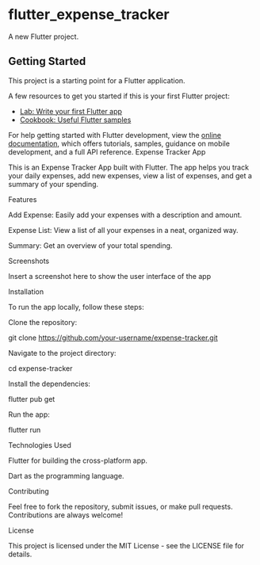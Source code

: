 # flutter_expense_tracker

A new Flutter project.

## Getting Started

This project is a starting point for a Flutter application.

A few resources to get you started if this is your first Flutter project:

- [Lab: Write your first Flutter app](https://docs.flutter.dev/get-started/codelab)
- [Cookbook: Useful Flutter samples](https://docs.flutter.dev/cookbook)

For help getting started with Flutter development, view the
[online documentation](https://docs.flutter.dev/), which offers tutorials,
samples, guidance on mobile development, and a full API reference.
Expense Tracker App

This is an Expense Tracker App built with Flutter. The app helps you track your daily expenses, add new expenses, view a list of expenses, and get a summary of your spending.

Features

Add Expense: Easily add your expenses with a description and amount.

Expense List: View a list of all your expenses in a neat, organized way.

Summary: Get an overview of your total spending.

Screenshots

Insert a screenshot here to show the user interface of the app

Installation

To run the app locally, follow these steps:

Clone the repository:

git clone https://github.com/your-username/expense-tracker.git

Navigate to the project directory:

cd expense-tracker

Install the dependencies:

flutter pub get

Run the app:

flutter run

Technologies Used

Flutter for building the cross-platform app.

Dart as the programming language.

Contributing

Feel free to fork the repository, submit issues, or make pull requests. Contributions are always welcome!

License

This project is licensed under the MIT License - see the LICENSE file for details.

